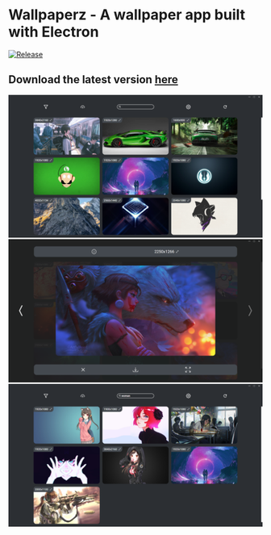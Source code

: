 # Wallpaperz - A wallpaper app built with Electron
[![Release](https://github.com/TareHimself/wallpaper-app/actions/workflows/release.yml/badge.svg)](https://github.com/TareHimself/wallpaper-app/actions/workflows/release.yml)
## Download the latest version [here](https://github.com/TareHimself/wallpaper-app/releases/latest)

<img src="github-assets/app-example1.png" width="1000"/>

<img src="github-assets/app-example2.png" width="1000"/>

<img src="github-assets/app-example3.png" width="1000"/>
